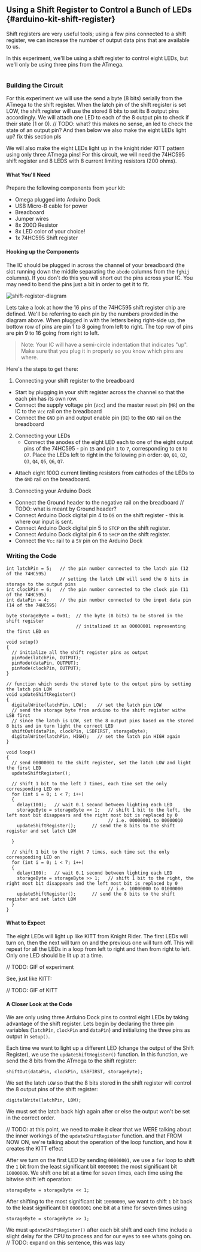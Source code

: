 ## Using a Shift Register to Control a Bunch of LEDs {#arduino-kit-shift-register}

<!-- // intro on using a shift register to increase the number of available digital outputs
// explanation of controlling a bunch of LEDs using only a few microcontroller pins -->

Shift registers are very useful tools; using a few pins connected to a shift register, we can increase the number of output data pins that are available to us.

In this experiment, we'll be using a shift register to control eight LEDs, but we'll only be using three pins from the ATmega.


<!-- Shift Register -->
```{r child = '../../shared/shift-register.md'}
```

<!-- TODO: is this section needed anymore? -->
<!-- Controlling shift register -->
<!-- ```{r child = '../../shared/shift-register-control.md'} -->


### Building the Circuit

<!-- // wire up the microcontroller outputs to the shift register
// have all shift register outputs connected to an LED circuit -->

For this experiment we will use the send a byte (8 bits) serially from the ATmega to the shift register. When the latch pin of the shift register is set LOW, the shift register will use the stored 8 bits to set its 8 output pins accordingly. We will attach one LED to each of the 8 output pin to check if their state (1 or 0).	// TODO: what? this makes no sense, an led to check the state of an output pin? And then below we also make the eight LEDs light up? fix this section pls

We will also make the eight LEDs light up in the knight rider KITT pattern using only three ATmega pins! For this circuit, we will need the 74HC595 shift register and 8 LEDS with 8 current limiting resistors (200 ohms).

#### What You'll Need

Prepare the following components from your kit:

* Omega plugged into Arduino Dock
* USB Micro-B cable for power
* Breadboard
* Jumper wires
* 8x 200Ω Resistor
* 8x LED color of your choice!
* 1x 74HC595 Shift register

#### Hooking up the Components

<!-- //  * talk about how the IC should be plugged in across the channel of the breadboard (have this note in a markdown file so it can be easily reused)

//  * explain all of the wiring from microcontroller->shift reg
//    * explain each of the lines running from the Omega and what they do - according to the names from the controlling a shift register section

// TODO: add pinout of 74HC595 -->

The IC should be plugged in across the channel of your breadboard (the slot running down the middle separating the `abcde` columns from the `fghij` columns). If you don't do this you will short out the pins across your IC. You may need to bend the pins just a bit in order to get it to fit.

![shift-register-diagram](https://raw.githubusercontent.com/OnionIoT/Onion-Docs/master/Omega2/Kit-Guides/img/shift-register-diagram.jpg)

Lets take a look at how the 16 pins of the 74HC595 shift register chip are defined.  We'll be referring to each pin by the numbers provided in the diagram above. When plugged in with the letters being right-side up, the bottow row of pins are pin 1 to 8 going from left to right. The top row of pins are pin 9 to 16 going from right to left.

>Note: Your IC will have a semi-circle indentation that indicates "up". Make sure that you plug it in properly so you know which pins are where.

<!-- // DONE: add a little blurb here: 'The Procedure:' or something along those lines, something to make it make sense with the tenses used in the list items -->

Here's the steps to get there:

1. Connecting your shift register to the breadboard
  * Start by plugging in your shift register across the channel so that the each pin has its own row.
  * Connect the supply voltage pin (`Vcc`) and the master reset pin (`MR`) on the IC to the `Vcc` rail on the breadboard
  * Connect the `GND` pin and output enable pin (`OE`) to the `GND` rail on the breadboard

  <!-- TODO: Insert picture of this stage -->

2. Connecting your LEDs
    * Connect the anodes of the eight LED each to one of the eight output pins of the 74HC595 - pin `15` and pin `1` to `7`, corresponding to `Q0` to `Q7`. Place the LEDs left to right in the following pin order: `Q0`, `Q1`, `Q2`, `Q3`, `Q4`, `Q5`, `Q6`, `Q7`. 

<!-- // DONE: if it's just 8 pins and it's crucial to the experiment, list them all out -->

  * Attach eight 100Ω current limiting resistors from cathodes of the LEDs to the `GND` rail on the breadboard.

 <!-- TODO: Insert picture of this stage -->

3. Connecting your Arduino Dock
  * Connect the Ground header to the negative rail on the breadboard	// TODO: what is meant by Ground header?
  * Connect Arduino Dock digital pin 4 to `DS` on the shift register - this is where our input is sent.
  * Connect Arduino Dock digital pin 5 to `STCP` on the shift register.
  * Connect Arduino Dock digital pin 6 to `SHCP` on the shift register.
  * Connect the `Vcc` rail to a `5V` pin on the Arduino Dock
  
  <!-- // TODO: what is meant by 5V header? -->

  <!-- TODO: Insert picture of this stage -->

### Writing the Code

<!-- // create functions for using the shift register
// create knight rider kitt animation with the leds, see the starter kit shift register article for details -->


``` arduino
int latchPin = 5;   // the pin number connected to the latch pin (12 of the 74HC595)
                    // setting the latch LOW will send the 8 bits in storage to the output pins
int clockPin = 6;   // the pin number connected to the clock pin (11 of the 74HC595)
int dataPin = 4;    // the pin number connected to the input data pin (14 of the 74HC595)

byte storageByte = 0x01;  // the byte (8 bits) to be stored in the shift register
                          // initalized it as 00000001 representing the first LED on

void setup()
{
  // initialize all the shift register pins as output
  pinMode(latchPin, OUTPUT);
  pinMode(dataPin, OUTPUT);  
  pinMode(clockPin, OUTPUT);
}

// function which sends the stored byte to the output pins by setting the latch pin LOW
void updateShiftRegister()
{
  digitalWrite(latchPin, LOW);    // set the latch pin LOW
  // send the storage byte from arduino to the shift register withe LSB first
  // since the latch is LOW, set the 8 output pins based on the stored 8 bits and in turn light the correct LED
  shiftOut(dataPin, clockPin, LSBFIRST, storageByte);    
  digitalWrite(latchPin, HIGH);   // set the latch pin HIGH again
}

void loop()
{
  // send 00000001 to the shift register, set the latch LOW and light the first LED
  updateShiftRegister();

  // shift 1 bit to the left 7 times, each time set the only corresponding LED on
  for (int i = 0; i < 7; i++)
  {
    delay(100);   // wait 0.1 second between lighting each LED
    storageByte = storageByte << 1;   // shift 1 bit to the left, the left most bit disappears and the right most bit is replaced by 0
                                      // i.e. 00000001 to 00000010
    updateShiftRegister();      // send the 8 bits to the shift register and set latch LOW

  }

  // shift 1 bit to the right 7 times, each time set the only corresponding LED on
  for (int i = 0; i < 7; i++)
  {
    delay(100);   // wait 0.1 second between lighting each LED
    storageByte = storageByte >> 1;   // shift 1 bit to the right, the right most bit disappears and the left most bit is replaced by 0
                                      // i.e. 10000000 to 01000000
    updateShiftRegister();      // send the 8 bits to the shift register and set latch LOW
  }
}
```

#### What to Expect

<!-- // explain that the animation will be Knight Rider Kitt style: maybe throw in a gif for nostalgia
//  - it will run all the way left and then all the way right over and over again -->
The eight LEDs will light up like KITT from Knight Rider. The first LEDs will turn on, then the next will turn on and the previous one will turn off. This will repeat for all the LEDs in a loop from left to right and then from right to left. Only one LED should be lit up at a time.

// TODO: GIF of experiment

See, just like KITT:

// TODO: GIF of KITT

#### A Closer Look at the Code

We are only using three Arduino Dock pins to control eight LEDs by taking advantage of the shift register. Lets begin by declaring the three pin variables (`latchPin`, `clockPin` and `dataPin`) and initializing the three pins as output in `setup()`.

Each time we want to light up a different LED (change the output of the Shift Register), we use the `updateShiftRegister()` function. In this function, we send the 8 bits from the ATmega to the shift register:

```
shiftOut(dataPin, clockPin, LSBFIRST, storageByte);  
```

We set the latch `LOW` so that the 8 bits stored in the shift register will control the 8 output pins of the shift register:

```
digitalWrite(latchPin, LOW);
```

We must set the latch back high again after or else the output won't be set in the correct order.

// TODO: at this point, we need to make it clear that we WERE talking about the inner workings of the `updateShiftRegister` function. and that FROM NOW ON, we're talking about the operation of the loop function, and how it creates the KITT effect

After we turn on the first LED by sending `00000001`, we use a `for` loop to shift the `1` bit from the least significant bit `00000001` the
most significant bit `10000000`. We shift one bit at a time for seven times, each time using the bitwise shift left operation:

```
storageByte = storageByte << 1;
```

After shifting to the most significant bit `10000000`, we want to shift `1` bit back to the least significant bit `00000001` one bit at a time for seven times using

```
storageByte = storageByte >> 1;
```

We must `updateShiftRegister()` after each bit shift and each time include a slight delay for the CPU to process and for our eyes to see whats going on.
// TODO: expand on this sentence, this was lazy
